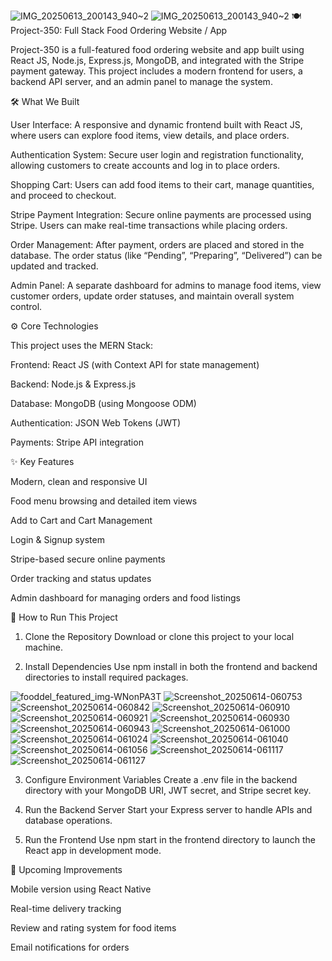 ![IMG_20250613_200143_940~2](https://github.com/user-attachments/assets/aacf8646-02b4-41c7-976d-f0dc0a184d43)
![IMG_20250613_200143_940~2](https://github.com/user-attachments/assets/e77f1f9c-a848-40bb-b989-2dec86db6093)
🍽️ Project-350: Full Stack Food Ordering Website / App

Project-350 is a full-featured food ordering website and app built using React JS, Node.js, Express.js, MongoDB, and integrated with the Stripe payment gateway. This project includes a modern frontend for users, a backend API server, and an admin panel to manage the system.

🛠️ What We Built

User Interface: A responsive and dynamic frontend built with React JS, where users can explore food items, view details, and place orders.

Authentication System: Secure user login and registration functionality, allowing customers to create accounts and log in to place orders.

Shopping Cart: Users can add food items to their cart, manage quantities, and proceed to checkout.

Stripe Payment Integration: Secure online payments are processed using Stripe. Users can make real-time transactions while placing orders.

Order Management: After payment, orders are placed and stored in the database. The order status (like “Pending”, “Preparing”, “Delivered”) can be updated and tracked.

Admin Panel: A separate dashboard for admins to manage food items, view customer orders, update order statuses, and maintain overall system control.


⚙️ Core Technologies

This project uses the MERN Stack:

Frontend: React JS (with Context API for state management)

Backend: Node.js & Express.js

Database: MongoDB (using Mongoose ODM)

Authentication: JSON Web Tokens (JWT)

Payments: Stripe API integration


✨ Key Features

Modern, clean and responsive UI

Food menu browsing and detailed item views

Add to Cart and Cart Management

Login & Signup system

Stripe-based secure online payments

Order tracking and status updates

Admin dashboard for managing orders and food listings


🚀 How to Run This Project

1. Clone the Repository
Download or clone this project to your local machine.


2. Install Dependencies
Use npm install in both the frontend and backend directories to install required packages.

![fooddel_featured_img-WNonPA3T](https://github.com/user-attachments/assets/6b373ef6-059b-48c1-a569-906ec4ff1d0b)
![Screenshot_20250614-060753](https://github.com/user-attachments/assets/94df330e-055e-4559-b4cf-aa630528dfe3)
![Screenshot_20250614-060842](https://github.com/user-attachments/assets/9d72d1c9-f7b4-4c6e-b3b0-ada7229cc116)
![Screenshot_20250614-060910](https://github.com/user-attachments/assets/6f5c74dc-c427-45df-b73c-90e18f98427e)
![Screenshot_20250614-060921](https://github.com/user-attachments/assets/27fe2e97-d5b0-4765-a023-3162dbb484a8)
![Screenshot_20250614-060930](https://github.com/user-attachments/assets/524027f1-258d-4dd1-9457-3aa0bbe88944)
![Screenshot_20250614-060943](https://github.com/user-attachments/assets/94da90d5-c122-4b56-868a-46694d650fe7)
![Screenshot_20250614-061000](https://github.com/user-attachments/assets/6ae4ae1a-c127-4372-976c-6d65dc7b3a0e)
![Screenshot_20250614-061024](https://github.com/user-attachments/assets/76b9374e-2bd4-4048-b56f-81a0b251dff6)
![Screenshot_20250614-061040](https://github.com/user-attachments/assets/e5ba3d5e-20e2-4376-b6c2-57a28eb06993)
![Screenshot_20250614-061056](https://github.com/user-attachments/assets/da5c27aa-3db4-4b6b-bb08-3e8e47a4fa48)
![Screenshot_20250614-061117](https://github.com/user-attachments/assets/0b6d9472-c2a7-4b9c-878b-1aa69717f1c9)
![Screenshot_20250614-061127](https://github.com/user-attachments/assets/7dfb4189-d9be-46d6-a643-4dade4f697e4)

3. Configure Environment Variables
Create a .env file in the backend directory with your MongoDB URI, JWT secret, and Stripe secret key.


4. Run the Backend Server
Start your Express server to handle APIs and database operations.


5. Run the Frontend
Use npm start in the frontend directory to launch the React app in development mode.



🔮 Upcoming Improvements

Mobile version using React Native

Real-time delivery tracking

Review and rating system for food items

Email notifications for orders
